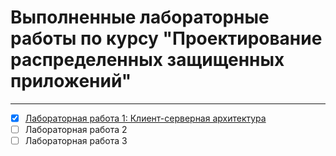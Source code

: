 # Выполненные лабораторные работы по курсу "Проектирование распределенных защищенных приложений"
---
* [x] [Лабораторная работа 1: Клиент-серверная архитектура](https://github.com/bnepryakhin63/ssau2022/blob/main/Designing_Distributed_Applications/Lab1)
* [ ] Лабораторная работа 2
* [ ] Лабораторная работа 3
